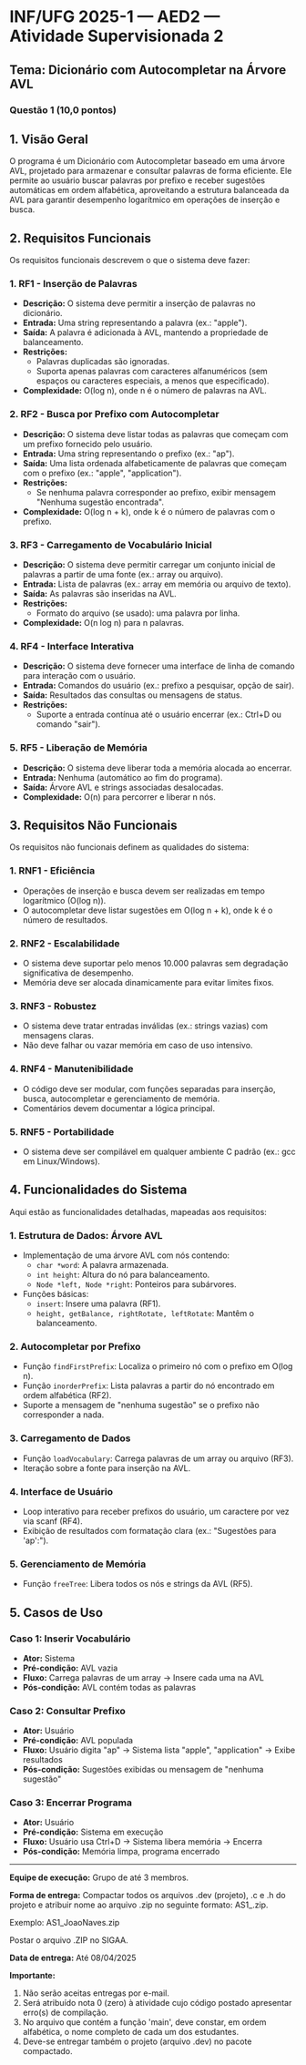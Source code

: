 # INF/UFG 2025-1 — AED2 — Atividade Supervisionada 2

## Tema: Dicionário com Autocompletar na Árvore AVL

### Questão 1 (10,0 pontos)

## 1. Visão Geral

O programa é um Dicionário com Autocompletar baseado em uma árvore AVL, projetado para armazenar
e consultar palavras de forma eficiente. Ele permite ao usuário buscar palavras por prefixo e receber
sugestões automáticas em ordem alfabética, aproveitando a estrutura balanceada da AVL para garantir
desempenho logarítmico em operações de inserção e busca.

## 2. Requisitos Funcionais

Os requisitos funcionais descrevem o que o sistema deve fazer:

### 1. RF1 - Inserção de Palavras

* **Descrição:** O sistema deve permitir a inserção de palavras no dicionário.
* **Entrada:** Uma string representando a palavra (ex.: "apple").
* **Saída:** A palavra é adicionada à AVL, mantendo a propriedade de balanceamento.
* **Restrições:**
  * Palavras duplicadas são ignoradas.
  * Suporta apenas palavras com caracteres alfanuméricos (sem espaços ou caracteres
    especiais, a menos que especificado).
* **Complexidade:** O(log n), onde n é o número de palavras na AVL.

### 2. RF2 - Busca por Prefixo com Autocompletar

* **Descrição:** O sistema deve listar todas as palavras que começam com um prefixo fornecido
  pelo usuário.
* **Entrada:** Uma string representando o prefixo (ex.: "ap").
* **Saída:** Uma lista ordenada alfabeticamente de palavras que começam com o prefixo (ex.:
  "apple", "application").
* **Restrições:**
  * Se nenhuma palavra corresponder ao prefixo, exibir mensagem "Nenhuma sugestão
    encontrada".
* **Complexidade:** O(log n + k), onde k é o número de palavras com o prefixo.

### 3. RF3 - Carregamento de Vocabulário Inicial

* **Descrição:** O sistema deve permitir carregar um conjunto inicial de palavras a partir de uma
  fonte (ex.: array ou arquivo).
* **Entrada:** Lista de palavras (ex.: array em memória ou arquivo de texto).
* **Saída:** As palavras são inseridas na AVL.
* **Restrições:**
  * Formato do arquivo (se usado): uma palavra por linha.
* **Complexidade:** O(n log n) para n palavras.

### 4. RF4 - Interface Interativa

* **Descrição:** O sistema deve fornecer uma interface de linha de comando para interação com o
  usuário.
* **Entrada:** Comandos do usuário (ex.: prefixo a pesquisar, opção de sair).
* **Saída:** Resultados das consultas ou mensagens de status.
* **Restrições:**
  * Suporte a entrada contínua até o usuário encerrar (ex.: Ctrl+D ou comando "sair").

### 5. RF5 - Liberação de Memória

* **Descrição:** O sistema deve liberar toda a memória alocada ao encerrar.
* **Entrada:** Nenhuma (automático ao fim do programa).
* **Saída:** Árvore AVL e strings associadas desalocadas.
* **Complexidade:** O(n) para percorrer e liberar n nós.

## 3. Requisitos Não Funcionais

Os requisitos não funcionais definem as qualidades do sistema:

### 1. RNF1 - Eficiência

* Operações de inserção e busca devem ser realizadas em tempo logarítmico (O(log n)).
* O autocompletar deve listar sugestões em O(log n + k), onde k é o número de resultados.

### 2. RNF2 - Escalabilidade

* O sistema deve suportar pelo menos 10.000 palavras sem degradação significativa de
  desempenho.
* Memória deve ser alocada dinamicamente para evitar limites fixos.

### 3. RNF3 - Robustez

* O sistema deve tratar entradas inválidas (ex.: strings vazias) com mensagens claras.
* Não deve falhar ou vazar memória em caso de uso intensivo.

### 4. RNF4 - Manutenibilidade

* O código deve ser modular, com funções separadas para inserção, busca, autocompletar e
  gerenciamento de memória.
* Comentários devem documentar a lógica principal.

### 5. RNF5 - Portabilidade

* O sistema deve ser compilável em qualquer ambiente C padrão (ex.: gcc em
  Linux/Windows).

## 4. Funcionalidades do Sistema

Aqui estão as funcionalidades detalhadas, mapeadas aos requisitos:

### 1. Estrutura de Dados: Árvore AVL

* Implementação de uma árvore AVL com nós contendo:
  * `char *word`: A palavra armazenada.
  * `int height`: Altura do nó para balanceamento.
  * `Node *left, Node *right`: Ponteiros para subárvores.
* Funções básicas:
  * `insert`: Insere uma palavra (RF1).
  * `height, getBalance, rightRotate, leftRotate`: Mantêm o balanceamento.

### 2. Autocompletar por Prefixo

* Função `findFirstPrefix`: Localiza o primeiro nó com o prefixo em O(log n).
* Função `inorderPrefix`: Lista palavras a partir do nó encontrado em ordem alfabética (RF2).
* Suporte a mensagem de "nenhuma sugestão" se o prefixo não corresponder a nada.

### 3. Carregamento de Dados

* Função `loadVocabulary`: Carrega palavras de um array ou arquivo (RF3).
* Iteração sobre a fonte para inserção na AVL.

### 4. Interface de Usuário

* Loop interativo para receber prefixos do usuário, um caractere por vez via scanf (RF4).
* Exibição de resultados com formatação clara (ex.: "Sugestões para 'ap':").

### 5. Gerenciamento de Memória

* Função `freeTree`: Libera todos os nós e strings da AVL (RF5).

## 5. Casos de Uso

### Caso 1: Inserir Vocabulário
* **Ator:** Sistema
* **Pré-condição:** AVL vazia
* **Fluxo:** Carrega palavras de um array → Insere cada uma na AVL
* **Pós-condição:** AVL contém todas as palavras

### Caso 2: Consultar Prefixo
* **Ator:** Usuário
* **Pré-condição:** AVL populada
* **Fluxo:** Usuário digita "ap" → Sistema lista "apple", "application" → Exibe resultados
* **Pós-condição:** Sugestões exibidas ou mensagem de "nenhuma sugestão"

### Caso 3: Encerrar Programa
* **Ator:** Usuário
* **Pré-condição:** Sistema em execução
* **Fluxo:** Usuário usa Ctrl+D → Sistema libera memória → Encerra
* **Pós-condição:** Memória limpa, programa encerrado

---

**Equipe de execução:** Grupo de até 3 membros.

**Forma de entrega:**
Compactar todos os arquivos .dev (projeto), .c e .h do projeto e atribuir nome ao arquivo .zip no seguinte
formato: AS1_<primeiroNomeAluno><ultimoNomeAluno>.zip.

Exemplo: AS1_JoaoNaves.zip

Postar o arquivo .ZIP no SIGAA.

**Data de entrega:**
Até 08/04/2025

**Importante:**
1. Não serão aceitas entregas por e-mail.
2. Será atribuído nota 0 (zero) à atividade cujo código postado apresentar erro(s) de compilação.
3. No arquivo que contém a função 'main', deve constar, em ordem alfabética, o nome completo de cada um
dos estudantes.
4. Deve-se entregar também o projeto (arquivo .dev) no pacote compactado.